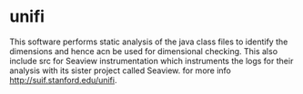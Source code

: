unifi
=====
This software performs static analysis of the java class files to identify the dimensions and hence acn be used for dimensional checking.
This also include src for Seaview instrumentation which instruments the logs for their analysis with its sister project called Seaview.
for more info  http://suif.stanford.edu/unifi.
